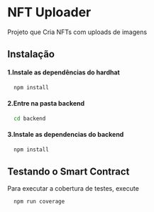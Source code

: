
# NFT Uploader

Projeto que Cria NFTs com uploads de imagens


## Instalação

#### 1.Instale as dependências do hardhat 

```bash
  npm install 
```

#### 2.Entre na pasta backend 

```bash
  cd backend
``` 

#### 3.Instale as dependencias do backend 

```bash
  npm install 
``` 
## Testando o Smart Contract

Para executar a cobertura de testes, execute

```bash
  npm run coverage
```

